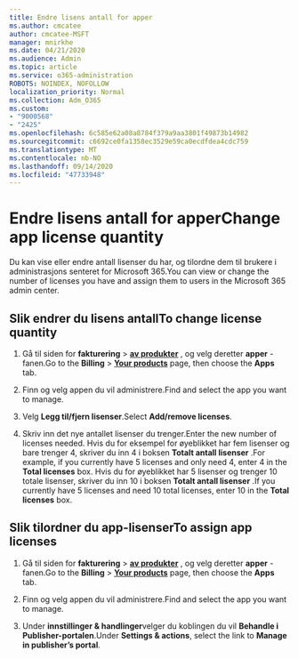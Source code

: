 ```yaml
---
title: Endre lisens antall for apper
ms.author: cmcatee
author: cmcatee-MSFT
manager: mnirkhe
ms.date: 04/21/2020
ms.audience: Admin
ms.topic: article
ms.service: o365-administration
ROBOTS: NOINDEX, NOFOLLOW
localization_priority: Normal
ms.collection: Adm_O365
ms.custom:
- "9000568"
- "2425"
ms.openlocfilehash: 6c585e62a08a8784f379a9aa3801f49873b14982
ms.sourcegitcommit: c6692ce0fa1358ec3529e59ca0ecdfdea4cdc759
ms.translationtype: MT
ms.contentlocale: nb-NO
ms.lasthandoff: 09/14/2020
ms.locfileid: "47733948"
---
```

# <a name="change-app-license-quantity"></a><span data-ttu-id="82215-102">Endre lisens antall for apper</span><span class="sxs-lookup"><span data-stu-id="82215-102">Change app license quantity</span></span>

<span data-ttu-id="82215-103">Du kan vise eller endre antall lisenser du har, og tilordne dem til brukere i administrasjons senteret for Microsoft 365.</span><span class="sxs-lookup"><span data-stu-id="82215-103">You can view or change the number of licenses you have and assign them to users in the Microsoft 365 admin center.</span></span> 

## <a name="to-change-license-quantity"></a><span data-ttu-id="82215-104">Slik endrer du lisens antall</span><span class="sxs-lookup"><span data-stu-id="82215-104">To change license quantity</span></span>

1. <span data-ttu-id="82215-105">Gå til siden for **fakturering**  >  **[av produkter](https://go.microsoft.com/fwlink/p/?linkid=842054)** , og velg deretter **apper** -fanen.</span><span class="sxs-lookup"><span data-stu-id="82215-105">Go to the **Billing** > **[Your products](https://go.microsoft.com/fwlink/p/?linkid=842054)** page, then choose the **Apps** tab.</span></span>

2. <span data-ttu-id="82215-106">Finn og velg appen du vil administrere.</span><span class="sxs-lookup"><span data-stu-id="82215-106">Find and select the app you want to manage.</span></span>  

3. <span data-ttu-id="82215-107">Velg **Legg til/fjern lisenser**.</span><span class="sxs-lookup"><span data-stu-id="82215-107">Select **Add/remove licenses**.</span></span>

4. <span data-ttu-id="82215-108">Skriv inn det nye antallet lisenser du trenger.</span><span class="sxs-lookup"><span data-stu-id="82215-108">Enter the new number of licenses needed.</span></span> <span data-ttu-id="82215-109">Hvis du for eksempel for øyeblikket har fem lisenser og bare trenger 4, skriver du inn 4 i boksen **Totalt antall lisenser** .</span><span class="sxs-lookup"><span data-stu-id="82215-109">For example, if you currently have 5 licenses and only need 4, enter 4 in the **Total licenses** box.</span></span> <span data-ttu-id="82215-110">Hvis du for øyeblikket har 5 lisenser og trenger 10 totale lisenser, skriver du inn 10 i boksen **Totalt antall lisenser** .</span><span class="sxs-lookup"><span data-stu-id="82215-110">If you currently have 5 licenses and need 10 total licenses, enter 10 in the **Total licenses** box.</span></span>

## <a name="to-assign-app-licenses"></a><span data-ttu-id="82215-111">Slik tilordner du app-lisenser</span><span class="sxs-lookup"><span data-stu-id="82215-111">To assign app licenses</span></span>

1. <span data-ttu-id="82215-112">Gå til siden for **fakturering**  >  **[av produkter](https://go.microsoft.com/fwlink/p/?linkid=842054)** , og velg deretter **apper** -fanen.</span><span class="sxs-lookup"><span data-stu-id="82215-112">Go to the **Billing** > **[Your products](https://go.microsoft.com/fwlink/p/?linkid=842054)** page, then choose the **Apps** tab.</span></span>

2. <span data-ttu-id="82215-113">Finn og velg appen du vil administrere.</span><span class="sxs-lookup"><span data-stu-id="82215-113">Find and select the app you want to manage.</span></span>  

3. <span data-ttu-id="82215-114">Under **innstillinger & handlinger**velger du koblingen du vil **Behandle i Publisher-portalen**.</span><span class="sxs-lookup"><span data-stu-id="82215-114">Under **Settings & actions**, select the link to **Manage in publisher’s portal**.</span></span>